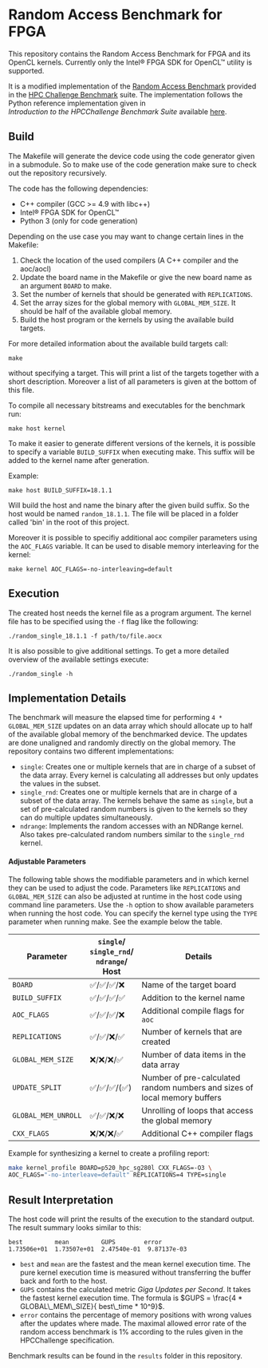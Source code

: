 # Random Access Benchmark for FPGA

This repository contains the Random Access Benchmark for FPGA and its OpenCL kernels.
Currently only the  Intel® FPGA SDK for OpenCL™ utility is supported.

It is a modified implementation of the
[Random Access Benchmark](https://icl.utk.edu/projectsfiles/hpcc/RandomAccess/)
provided in the [HPC Challenge Benchmark](https://icl.utk.edu/hpcc/) suite.
The implementation follows the Python reference implementation given in  
_Introduction to the HPCChallenge Benchmark Suite_ available
[here](http://icl.cs.utk.edu/news_pub/submissions/hpcc-challenge-intro.pdf).

## Build

The Makefile will generate the device code using the code generator given in a submodule.
So to make use of the code generation make sure to check out the repository recursively.

The code has the following dependencies:

- C++ compiler (GCC >= 4.9 with libc++)
- Intel® FPGA SDK for OpenCL™
- Python 3 (only for code generation)

Depending on the use case you may want to change certain lines in the
Makefile:

1. Check the location of the used compilers (A C++ compiler and the aoc/aocl)
2. Update the board name in the Makefile or give the new board name as an
   argument `BOARD` to make.
3. Set the number of kernels that should be generated with `REPLICATIONS`.
4. Set the array sizes for the global memory with `GLOBAL_MEM_SIZE`. It should
   be half of the available global memory.
5. Build the host program or the kernels by using the available build targets.

For more detailed information about the available build targets call:

    make

without specifying a target.
This will print a list of the targets together with a short description.
Moreover a list of all parameters is given at the bottom of this file.

To compile all necessary bitstreams and executables for the benchmark run:

    make host kernel

To make it easier to generate different versions of the kernels, it
is possible to specify a variable `BUILD_SUFFIX` when executing make.
This suffix will be added to the kernel name after generation.

Example:

	make host BUILD_SUFFIX=18.1.1

Will build the host and name the binary after the given build suffix.
So the host would be named `random_18.1.1`.
The file will be placed in a folder called 'bin' in the root of this project.

Moreover it is possible to specifiy additional aoc compiler parameters using the
`AOC_FLAGS` variable.
It can be used to disable memory interleaving for the kernel:

    make kernel AOC_FLAGS=-no-interleaving=default

## Execution

The created host needs the kernel file as a program argument.
The kernel file has to be specified using the `-f` flag like the following:

    ./random_single_18.1.1 -f path/to/file.aocx

It is also possible to give additional settings. To get a more detailed overview
of the available settings execute:

    ./random_single -h

## Implementation Details

The benchmark will measure the elapsed time for performing `4 * GLOBAL_MEM_SIZE`
updates on an data array which should allocate up to half of the available
global memory of the benchmarked device.
The updates are done unaligned and randomly directly on the global memory.
The repository contains two different implementations:
- `single`: Creates one or multiple kernels that are in charge of a subset of the
    data array. Every kernel is calculating all addresses but only updates the
    values in the subset.
- `single_rnd`: Creates one or multiple kernels that are in charge of a subset
    of the data array. The kernels behave the same as `single`, but a set of
    pre-calculated random numbers is given to the kernels so they can do
    multiple updates simultaneously.
- `ndrange`: Implements the random accesses with an NDRange kernel.
    Also takes pre-calculated random numbers similar to the `single_rnd` kernel.

#### Adjustable Parameters

The following table shows the modifiable parameters and in which kernel they
can be used to adjust the code.
Parameters like `REPLICATIONS` and `GLOBAL_MEM_SIZE` can also be adjusted at
runtime in the host code using command line parameters.
Use the `-h` option to show available parameters when running the host code.
You can specify the kernel type using the `TYPE` parameter when running make.
See the example below the table.

| Parameter         | `single`/<br>`single_rnd`/<br>`ndrange`/<br>Host      | Details                                  |
|------------------ | ------------------------------------------------------ | ---------------------------------------- |
| `BOARD`           |:white_check_mark:/:white_check_mark:/:white_check_mark:/:x:     |   Name of the target board               |
| `BUILD_SUFFIX`    |:white_check_mark:/:white_check_mark:/:white_check_mark:/:white_check_mark:| Addition to the kernel name              |
| `AOC_FLAGS`       |:white_check_mark:/:white_check_mark:/:white_check_mark:/:x:               | Additional compile flags for `aoc`       |
| `REPLICATIONS`    |:white_check_mark:/:white_check_mark:/:x:/:white_check_mark:| Number of kernels that are created       |
| `GLOBAL_MEM_SIZE` |:x:/:x:/:x:/:white_check_mark:                              | Number of data items in the data array   |
| `UPDATE_SPLIT`    |:white_check_mark:/:white_check_mark:/:white_check_mark:/(:white_check_mark:)             | Number of pre-calculated random numbers and sizes of local memory buffers  |
| `GLOBAL_MEM_UNROLL`|:white_check_mark:/:white_check_mark:/:x:/:x:              | Unrolling of loops that access the global memory |
| `CXX_FLAGS`       |:x:/:x:/:x:/:white_check_mark:                              | Additional C++ compiler flags            |

Example for synthesizing a kernel to create a profiling report:

```bash
make kernel_profile BOARD=p520_hpc_sg280l CXX_FLAGS=-O3 \
AOC_FLAGS="-no-interleave=default" REPLICATIONS=4 TYPE=single
```

## Result Interpretation

The host code will print the results of the execution to the standard output.
The result  summary looks similar to this:

    best         mean         GUPS        error
    1.73506e+01  1.73507e+01  2.47540e-01  9.87137e-03

- `best` and `mean` are the fastest and the mean kernel execution time.
    The pure kernel execution time is measured without transferring the buffer
    back and forth to the host.
- `GUPS` contains the calculated metric _Giga Updates per Second_. It takes the
    fastest kernel execution time. The formula is
    $`GUPS = \frac{4 * GLOBAL\_MEM\_SIZE}{ best\_time * 10^9}`$.
- `error` contains the percentage of memory positions with wrong values
    after the updates where made. The maximal allowed error rate of the
    random access benchmark is 1% according to the rules given in the HPCChallenge
    specification.

Benchmark results can be found in the `results` folder in this
repository.
